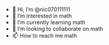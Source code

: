 - 👋 Hi, I’m @nic070111111
- 👀 I’m interested in math
- 🌱 I’m currently learning math
- 💞️ I’m looking to collaborate on math
- 📫 How to reach me math

<!---
nic070111111/nic070111111 is a ✨ special ✨ repository because its `README.md` (this file) appears on your GitHub profile.
You can click the Preview link to take a look at your changes.
--->
